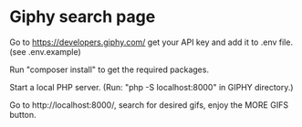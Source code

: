 # Giphy search page

Go to https://developers.giphy.com/ get your API key and add it to .env file. (see .env.example)

Run "composer install" to get the required packages.

Start a local PHP server. (Run: "php -S localhost:8000" in GIPHY directory.)

Go to http://localhost:8000/, search for desired gifs, enjoy the MORE GIFS button.
